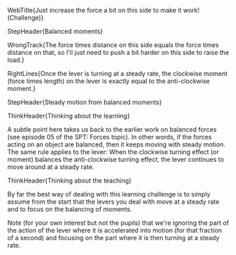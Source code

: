 WebTitle{Just increase the force a bit on this side to make it work!(Challenge)}

StepHeader{Balanced moments}

WrongTrack{The force times distance on this side equals the force times distance on that, so I'll just need to push a bit harder on this side to raise the load.}

RightLines{Once the lever is turning at a steady rate, the clockwise moment (force times length) on the lever is exactly equal to the anti-clockwise moment.}

StepHeader{Steady motion from balanced moments}

ThinkHeader{Thinking about the learning}

A subtle point here takes us back to the earlier work on balanced forces (see episode 05 of the SPT: Forces topic). In other words, if the forces acting on an object are balanced, then it keeps moving with steady motion. The same rule applies to the lever: When the clockwise turning effect (or moment) balances the anti-clockwise turning effect, the lever continues to move around at a steady rate.

ThinkHeader{Thinking about the teaching}

By far the best way of dealing with this learning challenge is to simply assume from the start that the levers you deal with move at a steady rate and to focus on the balancing of moments.

Note (for your own interest but not the pupils) that we're ignoring the part of the action of the lever where it is accelerated into motion (for that fraction of a second) and focusing on the part where it is then turning at a steady rate.

 
 
